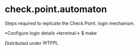 check.point.automaton
=====================

Steps required to replicate the Check.Point. login
mechanism.

•Configure login details
•terminal-> $ make

Distributed under <a href="http://www.wtfpl.net/"><img
src="http://www.wtfpl.net/wp-content/uploads/2012/12/wtfpl-badge-4.png"
width="80" height="15" alt="WTFPL" /></a>
